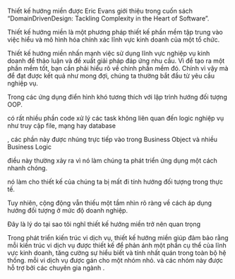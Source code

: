 <!--@Thiết kế hướng miền là gì?-->

Thiết kế hướng miền được Eric Evans giới thiệu trong cuốn sách “DomainDrivenDesign: Tackling Complexity in the Heart of Software”.

Thiết kế hướng miền là một phương pháp thiết kế phần mềm tập trung vào việc hiểu và mô hình hóa chính xác lĩnh vực kinh doanh của một tổ chức.

Thiết kế hướng miền nhấn mạnh việc sử dụng lĩnh vực nghiệp vụ kinh doanh để thảo luận và đề xuất giải pháp đáp ứng nhu cầu. Vì để tạo ra một phần mềm tốt, bạn cần phải hiểu rõ về chính phần mềm đó.
Chính vì vậy mà để đạt được kết quả như mong đợi, chúng ta thường bắt đầu từ yêu cầu nghiệp vụ.



<!--OOP-->
Trong các ứng dụng điển hình khó tương thích với lập trình hướng đối tượng OOP.


có rất nhiều phần code xử lý các task không liên quan đến logic nghiệp vụ như truy cập file, mạng hay database




, các phần này được nhúng trực tiếp vào trong Business Object và nhiều Business Logic



điều này thường xảy ra vì nó làm chúng ta phát triển ứng dụng một cách nhanh chóng.


nó làm cho thiết kế của chúng ta bị mất đi tính hướng đối tượng trong thực tế.

Tuy nhiên, cộng động vẫn thiếu một tầm nhìn rõ ràng về cách áp dụng hướng đối tượng ở mức độ doanh nghiệp.


Đây là lý do tại sao tôi nghĩ thiết kế hướng miền trở nên quan trọng


<!--OOP-->

<!--micro-->





Trong  phát triển kiến trúc vi dịch vụ, thiết kế hướng miền giúp đảm bảo rằng mỗi kiến trúc vi dịch vụ được thiết kế để phản ánh một phần cụ thể của lĩnh vực kinh doanh, tăng cường sự hiểu biết và tính nhất quán trong toàn bộ hệ thống.
mỗi vi dịch vụ được gán cho một nhóm nhỏ.
và các nhóm này được hỗ trợ bởi các chuyên gia ngành .


<!--micro-->


